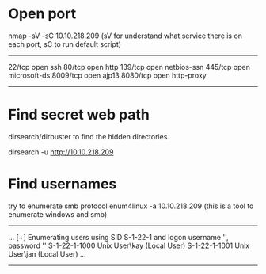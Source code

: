 # Open port
nmap -sV -sC 10.10.218.209 (sV for understand what service there is on each port, sC to run default script)
***************
22/tcp   open  ssh
80/tcp   open  http
139/tcp  open  netbios-ssn
445/tcp  open  microsoft-ds
8009/tcp open  ajp13
8080/tcp open  http-proxy
***************

# Find secret web path
dirsearch/dirbuster to find the hidden directories.

dirsearch -u http://10.10.218.209


# Find usernames
try to enumerate smb protocol
enum4linux -a 10.10.218.209 (this is a tool to enumerate windows and smb)
*************
...
[+] Enumerating users using SID S-1-22-1 and logon username '', password ''
S-1-22-1-1000 Unix User\kay (Local User)
S-1-22-1-1001 Unix User\jan (Local User)
...
*****************
